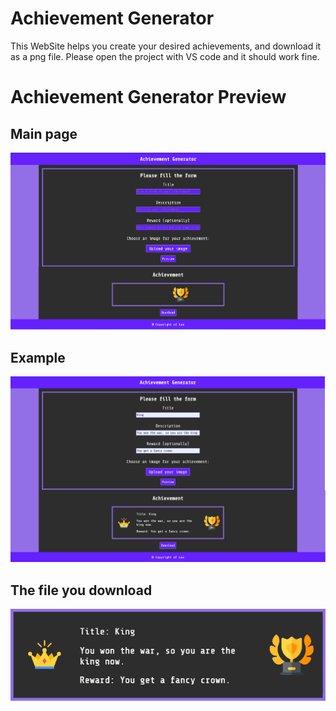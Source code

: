 # Achievement Generator
This WebSite helps you create your desired achievements, and download it as a png file.
Please open the project with VS code and it should work fine.
# Achievement Generator Preview
## Main page
![dashboard_desktop1](https://github.com/laurentiucozma12/Achievement-Generator/blob/master/projectPreview/dashboard_desktop1.png)  
## Example
![dashboard_desktop2](https://github.com/laurentiucozma12/Achievement-Generator/blob/master/projectPreview/dashboard_desktop2.png)  
## The file you download
![dashboard_desktop](https://github.com/laurentiucozma12/Achievement-Generator/blob/master/projectPreview/achievement.png)   
